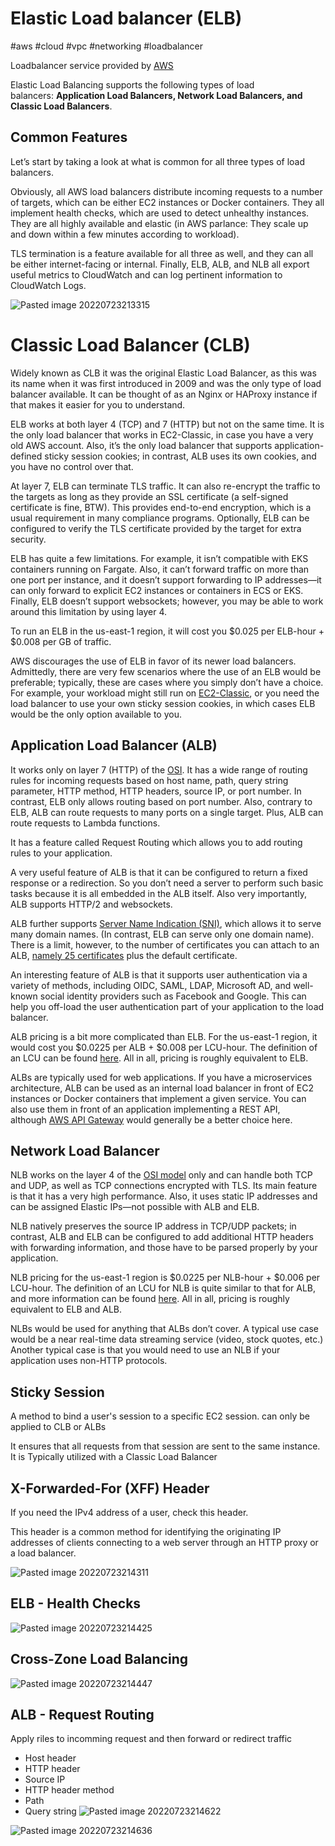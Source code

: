 # Elastic Load balancer (ELB)
#aws #cloud #vpc #networking #loadbalancer

Loadbalancer service provided by [AWS](AWS/AWS.md)

Elastic Load Balancing supports the following types of load balancers: **Application Load Balancers, Network Load Balancers, and Classic Load Balancers**.

## Common Features

Let’s start by taking a look at what is common for all three types of load balancers. 

Obviously, all AWS load balancers distribute incoming requests to a number of targets, which can be either EC2 instances or Docker containers. They all implement health checks, which are used to detect unhealthy instances. They are all highly available and elastic (in AWS parlance: They scale up and down within a few minutes according to workload). 

TLS termination is a feature available for all three as well, and they can all be either internet-facing or internal. Finally, ELB, ALB, and NLB all export useful metrics to CloudWatch and can log pertinent information to CloudWatch Logs.

![Pasted image 20220723213315](AWS/--%20Compute%20--/Pasted%20image%2020220723213315.png)


# Classic Load Balancer (CLB)

Widely known as CLB it was the original Elastic Load Balancer, as this was its name when it was first introduced in 2009 and was the only type of load balancer available. It can be thought of as an Nginx or HAProxy instance if that makes it easier for you to understand.

ELB works at both layer 4 (TCP) and 7 (HTTP) but not on the same time. It is the only load balancer that works in EC2-Classic, in case you have a very old AWS account. Also, it’s the only load balancer that supports application-defined sticky session cookies; in contrast, ALB uses its own cookies, and you have no control over that.

At layer 7, ELB can terminate TLS traffic. It can also re-encrypt the traffic to the targets as long as they provide an SSL certificate (a self-signed certificate is fine, BTW). This provides end-to-end encryption, which is a usual requirement in many compliance programs. Optionally, ELB can be configured to verify the TLS certificate provided by the target for extra security.

ELB has quite a few limitations. For example, it isn’t compatible with EKS containers running on Fargate. Also, it can’t forward traffic on more than one port per instance, and it doesn’t support forwarding to IP addresses—it can only forward to explicit EC2 instances or containers in ECS or EKS. Finally, ELB doesn’t support websockets; however, you may be able to work around this limitation by using layer 4.

To run an ELB in the us-east-1 region, it will cost you $0.025 per ELB-hour + $0.008 per GB of traffic.

AWS discourages the use of ELB in favor of its newer load balancers. Admittedly, there are very few scenarios where the use of an ELB would be preferable; typically, these are cases where you simply don’t have a choice. For example, your workload might still run on [EC2-Classic](https://docs.aws.amazon.com/AWSEC2/latest/UserGuide/ec2-classic-platform.html), or you need the load balancer to use your own sticky session cookies, in which cases ELB would be the only option available to you.



## Application Load Balancer (ALB)

It works only on layer 7 (HTTP) of the [OSI](OSI). It has a wide range of routing rules for incoming requests based on host name, path, query string parameter, HTTP method, HTTP headers, source IP, or port number. In contrast, ELB only allows routing based on port number. Also, contrary to ELB, ALB can route requests to many ports on a single target. Plus, ALB can route requests to Lambda functions.

It has a feature called Request Routing which allows you to add routing rules to your application.

A very useful feature of ALB is that it can be configured to return a fixed response or a redirection. So you don’t need a server to perform such basic tasks because it is all embedded in the ALB itself. Also very importantly, ALB supports HTTP/2 and websockets.

ALB further supports [Server Name Indication (SNI)](https://www.cloudflare.com/learning/ssl/what-is-sni/), which allows it to serve many domain names. (In contrast, ELB can serve only one domain name). There is a limit, however, to the number of certificates you can attach to an ALB, [namely 25 certificates](https://aws.amazon.com/blogs/aws/new-application-load-balancer-sni/) plus the default certificate.

An interesting feature of ALB is that it supports user authentication via a variety of methods, including OIDC, SAML, LDAP, Microsoft AD, and well-known social identity providers such as Facebook and Google. This can help you off-load the user authentication part of your application to the load balancer. 

ALB pricing is a bit more complicated than ELB. For the us-east-1 region, it would cost you $0.0225 per ALB + $0.008 per LCU-hour. The definition of an LCU can be found [here](https://aws.amazon.com/elasticloadbalancing/pricing/). All in all, pricing is roughly equivalent to ELB.

ALBs are typically used for web applications. If you have a microservices architecture, ALB can be used as an internal load balancer in front of EC2 instances or Docker containers that implement a given service. You can also use them in front of an application implementing a REST API, although [AWS API Gateway](https://aws.amazon.com/api-gateway/) would generally be a better choice here.

## Network Load Balancer

NLB works on the layer 4 of the [OSI model](OSI%20model) only and can handle both TCP and UDP, as well as TCP connections encrypted with TLS. Its main feature is that it has a very high performance. Also, it uses static IP addresses and can be assigned Elastic IPs—not possible with ALB and ELB.

NLB natively preserves the source IP address in TCP/UDP packets; in contrast, ALB and ELB can be configured to add additional HTTP headers with forwarding information, and those have to be parsed properly by your application.

NLB pricing for the us-east-1 region is $0.0225 per NLB-hour + $0.006 per LCU-hour. The definition of an LCU for NLB is quite similar to that for ALB, and more information can be found [here](https://aws.amazon.com/elasticloadbalancing/pricing/). All in all, pricing is roughly equivalent to ELB and ALB.

NLBs would be used for anything that ALBs don’t cover. A typical use case would be a near real-time data streaming service (video, stock quotes, etc.) Another typical case is that you would need to use an NLB if your application uses non-HTTP protocols.

## Sticky Session

A method to bind a user's session to a specific EC2 session.
can only be applied to CLB or ALBs

It ensures that all requests from that session are sent to the same instance. It is Typically utilized with a Classic Load Balancer

## X-Forwarded-For (XFF) Header

If you need the IPv4 address of a user, check this header.

This header is a common method for identifying the originating IP addresses of clients connecting to a web server through an HTTP proxy or a load balancer.

![Pasted image 20220723214311](AWS/--%20Compute%20--/Pasted%20image%2020220723214311.png)

## ELB - Health Checks

![Pasted image 20220723214425](AWS/--%20Compute%20--/Pasted%20image%2020220723214425.png)


## Cross-Zone Load Balancing
![Pasted image 20220723214447](AWS/--%20Compute%20--/Pasted%20image%2020220723214447.png)


## ALB - Request Routing

Apply riles to incomming request and then forward or redirect traffic

- Host header
- HTTP header
- Source IP
- HTTP header method
- Path
- Query string
![Pasted image 20220723214622](AWS/--%20Compute%20--/Pasted%20image%2020220723214622.png)



![Pasted image 20220723214636](AWS/--%20Compute%20--/Pasted%20image%2020220723214636.png)